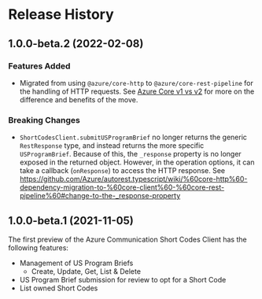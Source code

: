 # Release History

## 1.0.0-beta.2 (2022-02-08)
### Features Added
- Migrated from using `@azure/core-http` to `@azure/core-rest-pipeline` for the handling of HTTP requests. See [Azure Core v1 vs v2](https://github.com/Azure/azure-sdk-for-js/blob/main/sdk/core/core-rest-pipeline/documentation/core2.md) for more on the difference and benefits of the move.

### Breaking Changes
- `ShortCodesClient.submitUSProgramBrief` no longer returns the generic `RestResponse` type, and instead returns the more specific `USProgramBrief`. Because of this, the `_response` property is no longer exposed in the returned object. However, in the operation options, it can take a callback (`onResponse`) to access the HTTP response. See https://github.com/Azure/autorest.typescript/wiki/%60core-http%60-dependency-migration-to-%60core-client%60-%60core-rest-pipeline%60#change-to-the-_response-property

## 1.0.0-beta.1 (2021-11-05)

The first preview of the Azure Communication Short Codes Client has the following features:

- Management of US Program Briefs
  - Create, Update, Get, List & Delete
- US Program Brief submission for review to opt for a Short Code
- List owned Short Codes
